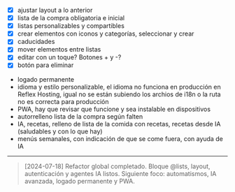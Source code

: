 - [x] ajustar layout a lo anterior
- [x] lista de la compra obligatoria e inicial
- [x] listas personalizables y compartibles
- [x] crear elementos con iconos y categorías, seleccionar y crear
- [x] caducidades
- [x] mover elementos entre listas
- [x] editar con un toque? Botones + y -?
- [x] botón para eliminar
- logado permanente
- idioma y estilo personalizable, el idioma no funciona en producción en Reflex Hosting, igual no se están subiendo los archios de i18n o la ruta no es correcta para producción
- PWA, hay que revisar que funcione y sea instalable en dispositivos
- autorrelleno lista de la compra según falten
- IA, recetas, relleno de lista de la comida con recetas, recetas desde IA (saludables y con lo que hay)
- menús semanales, con indicación de que se come fuera, con ayuda de IA

---

> [2024-07-18] Refactor global completado. Bloque @lists, layout, autenticación y agentes IA listos. Siguiente foco: automatismos, IA avanzada, logado permanente y PWA.
